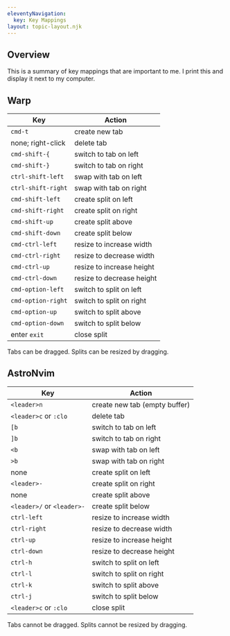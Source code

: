 ```yaml
---
eleventyNavigation:
  key: Key Mappings
layout: topic-layout.njk
---
```


## Overview

This is a summary of key mappings that are important to me.
I print this and display it next to my computer.

## Warp

| Key                | Action                    |
| ------------------ | ------------------------- |
| `cmd-t`            | create new tab            |
| none; right-click  | delete tab                |
| `cmd-shift-{`      | switch to tab on left     |
| `cmd-shift-}`      | switch to tab on right    |
| `ctrl-shift-left`  | swap with tab on left     |
| `ctrl-shift-right` | swap with tab on right    |
| `cmd-shift-left`   | create split on left      |
| `cmd-shift-right`  | create split on right     |
| `cmd-shift-up`     | create split above        |
| `cmd-shift-down`   | create split below        |
| `cmd-ctrl-left`    | resize to increase width  |
| `cmd-ctrl-right`   | resize to decrease width  |
| `cmd-ctrl-up`      | resize to increase height |
| `cmd-ctrl-down`    | resize to decrease height |
| `cmd-option-left`  | switch to split on left   |
| `cmd-option-right` | switch to split on right  |
| `cmd-option-up`    | switch to split above     |
| `cmd-option-down`  | switch to split below     |
| enter `exit`       | close split               |

Tabs can be dragged.
Splits can be resized by dragging.

## AstroNvim

| Key                        | Action                        |
| -------------------------- | ----------------------------- |
| `<leader>n`                | create new tab (empty buffer) |
| `<leader>c` or `:clo`      | delete tab                    |
| `[b`                       | switch to tab on left         |
| `]b`                       | switch to tab on right        |
| `<b`                       | swap with tab on left         |
| `>b`                       | swap with tab on right        |
| none                       | create split on left          |
| `<leader>-`                | create split on right         |
| none                       | create split above            |
| `<leader>/` or `<leader>-` | create split below            |
| `ctrl-left`                | resize to increase width      |
| `ctrl-right`               | resize to decrease width      |
| `ctrl-up`                  | resize to increase height     |
| `ctrl-down`                | resize to decrease height     |
| `ctrl-h`                   | switch to split on left       |
| `ctrl-l`                   | switch to split on right      |
| `ctrl-k`                   | switch to split above         |
| `ctrl-j`                   | switch to split below         |
| `<leader>c` or `:clo`      | close split                   |

Tabs cannot be dragged.
Splits cannot be resized by dragging.
